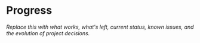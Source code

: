 # Progress

*Replace this with what works, what's left, current status, known issues, and the evolution of project decisions.* 